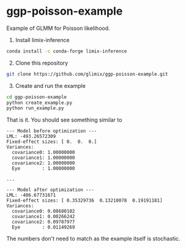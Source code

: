 # ggp-poisson-example
Example of GLMM for Poisson likelihood.

1. Install limix-inference
```bash
conda install -c conda-forge limix-inference
```

2. Clone this repository
```bash
git clone https://github.com/glimix/ggp-poisson-example.git
```

3. Create and run the example
```bash
cd ggp-poisson-example
python create_example.py
python run_example.py
```

That is it.
You should see something similar to
```
--- Model before optimization ---
LML: -493.26572309
Fixed-effect sizes: [ 0.  0.  0.]
Variances:
  covariance0: 1.00000000
  covariance1: 1.00000000
  covariance2: 1.00000000
  Eye        : 1.00000000

...

--- Model after optimization ---
LML: -406.67731671
Fixed-effect sizes: [ 0.35329736  0.13210078  0.19191181]
Variances:
  covariance0: 0.08680102
  covariance1: 0.00266242
  covariance2: 0.09787977
  Eye        : 0.01149269
```

The numbers don't need to match as the example itself
is stochastic.
